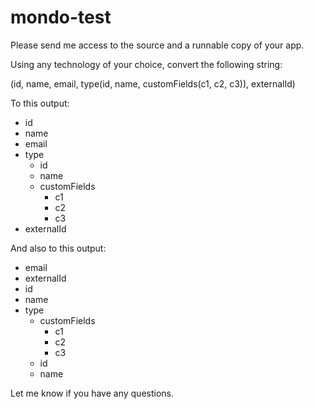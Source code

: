 # mondo-test

Please send me access to the source and a runnable copy of your app.  

Using any technology of your choice, convert the following string: 

(id, name, email, type(id, name, customFields(c1, c2, c3)), externalId)

To this output: 

- id
- name
- email
- type
  - id
  - name
  - customFields
    - c1
    - c2
    - c3
- externalId
 
And also to this output:

- email
- externalId
- id
- name
- type
  - customFields
    - c1
    - c2
    - c3
  - id
  - name


Let me know if you have any questions.